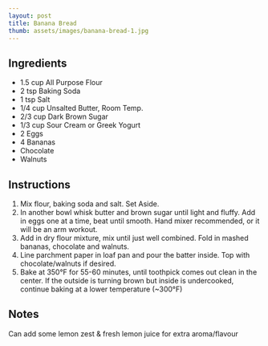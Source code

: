 ```yaml
---
layout: post
title: Banana Bread
thumb: assets/images/banana-bread-1.jpg
---
```


## Ingredients
- 1.5 cup All Purpose Flour
- 2 tsp Baking Soda
- 1 tsp Salt
- 1/4 cup Unsalted Butter, Room Temp.
- 2/3 cup Dark Brown Sugar
- 1/3 cup Sour Cream or Greek Yogurt
- 2 Eggs
- 4 Bananas
- Chocolate
- Walnuts

## Instructions
1. Mix flour, baking soda and salt. Set Aside.
2. In another bowl whisk butter and brown sugar until light and fluffy. Add in eggs one at a time, beat until smooth. Hand mixer recommended, or it will be an arm workout.
3. Add in dry flour mixture, mix until just well combined. Fold in mashed bananas, chocolate and walnuts.
4. Line parchment paper in loaf pan and pour the batter inside. Top with chocolate/walnuts if desired.
5. Bake at 350°F for 55-60 minutes, until toothpick comes out clean in the center. If the outside is turning brown but inside is undercooked, continue baking at a lower temperature (~300°F)

## Notes
Can add some lemon zest & fresh lemon juice for extra aroma/flavour